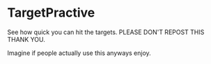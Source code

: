 # TargetPractive
See how quick you can hit the targets.
PLEASE DON'T REPOST THIS THANK YOU.

Imagine if people actually use this anyways enjoy.
